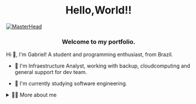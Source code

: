 <h1 align="center">Hello,World!!</h1>

[![MasterHead](https://user-images.githubusercontent.com/3369400/133268513-5bfe2f93-4402-42c9-a403-81c9e86934b6.jpeg)](https://github.com/GabsOnRails)
<h3 align="center">Welcome to my portfolio.</h3>

<!-- Presentation -->
<p>
  Hi 👋, I'm Gabriel! A student and programming enthusiast, from Brazil.

   - 🔭 I'm Infraestructure Analyst, working with backup, cloudcomputing and general support for dev team.

  - 🌱 I'm currently studying software engineering.

</p>

<!-- Dropdown -->
<details>
  <summary>👨‍💻 More about me</summary>

  - <p align="left"> 💬 I have 25, currently living in Brazil. I studied for six months about the basics concepts for Cloud Compute in AWS through the program AWS Re/Start. I got the certificacion in CLF-CO2 exam. Because the program I'm started with programming and fell in love with this world.<br> 

 - ⚡ I enjoy reading, write, watching animes and play games in my spare time.</p>

<hr> 
<h3 align="center">Languagens and tools:</h3>
<div align="center">
  <img src="https://cdn.jsdelivr.net/gh/devicons/devicon/icons/amazonwebservices/amazonwebservices-line-wordmark.svg" height="40" alt="amazonwebservices logo"  />
  <img width="12" />
  <img src="https://cdn.jsdelivr.net/gh/devicons/devicon/icons/azure/azure-original.svg" height="40" alt="azure logo"  />
  <img width="12" />
  <img src="https://cdn.jsdelivr.net/gh/devicons/devicon/icons/python/python-original.svg" height="40" alt="python logo"  />

<hr>

<h3 align="center">Social Media:</h3>

<div align="center">
  <a href="https://www.linkedin.com/in/gabrielfelipedeoliveira" target="_blank">
    <img src="https://raw.githubusercontent.com/maurodesouza/profile-readme-generator/master/src/assets/icons/social/linkedin/default.svg" width="52" height="40" alt="linkedin logo"  />
  </a>
  <a href="https://linktr.ee/Gabe_Felipe" target="_blank">
    <img src="https://raw.githubusercontent.com/maurodesouza/profile-readme-generator/master/src/assets/icons/social/linktree/default.svg" width="52" height="40" alt="linktree logo"  />
  </a>
</div>

<hr>



